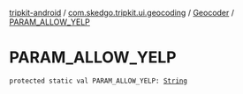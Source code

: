 [tripkit-android](../../index.md) / [com.skedgo.tripkit.ui.geocoding](../index.md) / [Geocoder](index.md) / [PARAM_ALLOW_YELP](./-p-a-r-a-m_-a-l-l-o-w_-y-e-l-p.md)

# PARAM_ALLOW_YELP

`protected static val PARAM_ALLOW_YELP: `[`String`](https://kotlinlang.org/api/latest/jvm/stdlib/kotlin/-string/index.html)